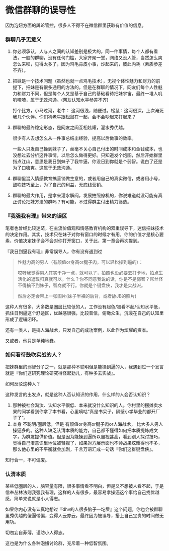 # 微信群聊的误导性

因为泡妞方面的舆论管控，很多人不得不在微信群里获取有价值的信息。

### 群聊几乎无意义

1. 你必须承认，人与人之间的认知差别是极大的。同一件事情，每个人都有看法，一般的群聊，没有任何门槛，大家齐聚一堂，网络又没人管，当然怎么爽怎么来呗，见得太多了，因为鸡毛蒜皮小事，炒起来的，彼此内耗（素质参差不齐）。

2. 把妹是一个技术问题（虽然也就一点鸡毛技术），无视个体性魅力和财力的前提下，把妹是有很多通用的方法的。但是在群聊的情况下，网友们每个人性魅力和财力不同，但是每个人又是基于自己的基础看待把妹宇宙，最终一堆人叽叽喳喳，属于无效沟通。(网友认知水平参差不齐)

   打个比方，小马过河，老牛： 这河很浅，随便过。松鼠：这河很深，上次淹死我几个伙伴。你们猜老牛跟松鼠在一起，会不会吵起来打起来？

3. 群聊的最终稳定形态，是网友之间互相炫耀，灌水秀优越。

   很少有人去想怎么从一件事总结出经验，提高以后做事的效率。

   一些人只发自己操到妹子了，丝毫不关心自己付出的时间成本和金钱成本，也没想过去分析这件事情，以后怎么做得更好。只知道发个炮图，然后开始群里指点江山，意思是我日到妹子了我牛逼，你没日到你就是个弱智。说白了还是为了口嗨爽。这属于无效沟通。

4. 群聊里混入情感教育搞营销做生意的，或者用自己的真实微信，或者用小号，鼓吹技巧至上，为了自己的利益，无底线营销。

5. 群聊的最大作用，是拿来灌水解闷，发展拍照僚机的，你说难道就没可能有真正讨论把妹方法的群吗？有可能，不过得群主付出精力筛选。

### 『我强我有理』带来的误区

笔者也曾经比较迷茫，在主流价值观和情感教育机构的双重误导下，迷信把妹技术的决定作用。其实，技术只在妹子对你有窗口的时候才有用，你的价值才是核心要素，价值决定妹子会不会对你打开窗口，关于此，第一章会再次提到。

『我日到逼我有理』非常误导人，你有没有遇到过

> 性魅力高的男人（有颜值or身高or腱子肉，可以轻松操到逼的）：
>
> 哎呀我觉得男人其实干净一点，就可以了，拍照也没必要去打卡地，拍点生活化的返璞归真就可以。什么？你不同意我说的话，你是不是弱智？屌丝怪不得搞不到妹子，智商就不行。你就是个键盘侠，我才是实战派。
>
> 然后必定会带上一张图片(妹子半裸的后背，或者舔JB的照片)
>

这种人有很多，大多数是圈层比较低的人，工作没有起色/被看不起/认知水平低，抓住日到逼这个舒适区，优越感很强，比较普信，俯瞰众生，沉浸在自己的认知里形成了逻辑闭环。

还有一类人，是搞人海战术，只发自己的成功案例，以此作为炫耀的资本。

又或者，他只是单纯地蠢。

### 如何看待鼓吹实战的人？

把妹群里的弱智分子之一，就是那种不聪明但是能操到逼的人，我遇到过一个发言就是『你们这研究理论研究得怪起劲儿，有种多去实战』。

如何反驳这种人？

这种发言的出发点，就是这种人否认知识的作用，什么样的人会否认知识？

1. 那种被社会淘汰、认知水平很低、本来就没什么知识的人。你村里的摆摊卖水果的同学看到你拿了本书看，心里嘀咕“真是书呆子，隔壁小学毕业的都开厂子了”。
2. 本身 不聪明/圈层低，但是 有颜值or身高or腱子肉or人海战术， 比大多人男人操逼多的。这种人缺乏认清本质的能力，自己都不懂得如何把本质提炼成文字，为群友提供价值。但是因为能操到逼所以自视甚高，看到别人探讨技巧，觉得自己潜意识里地位被轻视了，如果对方展示面也不帅战果炫耀得也不多，那么他心里的不平衡就会加剧，千言万语汇成一句话『你们这群键盘侠』。

知行合一，不可偏废。

### 认清本质

某些低圈层的人，脑容量有限，很多事情看不明白，但是又不想被人看不起，于是信奉丛林法则我强我有理，这样的人有很多，最容易拿操逼这个事给自己找优越感，简单来说就是小人得志。

如果你内心没有认真地想过『dhv的人很多脑子一坨屎』这个问题，你也会被群聊里秀优越的傻逼带偏，变得人云亦云，最终因为被误导，搭上自己宝贵的时间做无用功。

切勿妄自菲薄，谨防小人得志。

这也是为什么各种泡妞讨论群，充斥着一种低智氛围。





